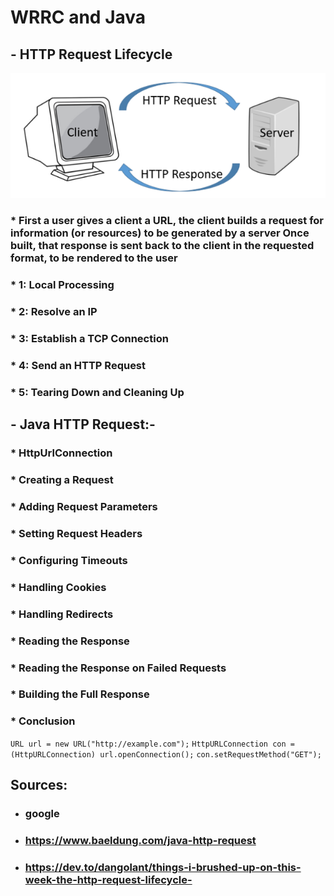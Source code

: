 # WRRC and Java

## - HTTP Request Lifecycle

![read12](../http.png)

### * First a user gives a client a URL, the client builds a request for information (or resources) to be generated by a server Once built, that response is sent back to the client in the requested format, to be rendered to the user

### * 1: Local Processing

### * 2: Resolve an IP

### * 3: Establish a TCP Connection

### * 4: Send an HTTP Request

### * 5: Tearing Down and Cleaning Up

## - Java HTTP Request:-
### * HttpUrlConnection
### * Creating a Request
### * Adding Request Parameters
### * Setting Request Headers
### * Configuring Timeouts
### * Handling Cookies
### * Handling Redirects
### * Reading the Response
### * Reading the Response on Failed Requests
### * Building the Full Response
### * Conclusion

`URL url = new URL("http://example.com");`
`HttpURLConnection con = (HttpURLConnection) url.openConnection();`
`con.setRequestMethod("GET");`

## Sources:
- ### google
- ### https://www.baeldung.com/java-http-request
- ### https://dev.to/dangolant/things-i-brushed-up-on-this-week-the-http-request-lifecycle-
